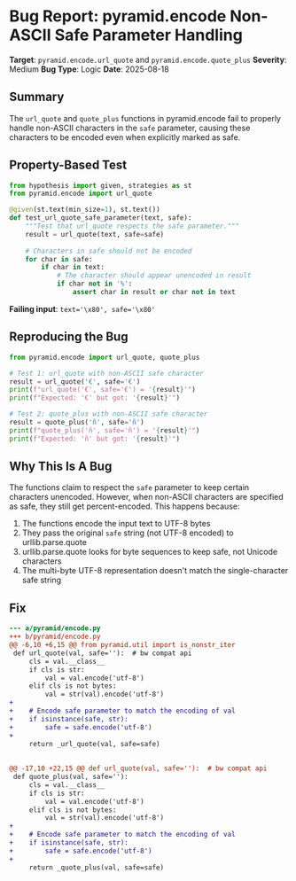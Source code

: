 # Bug Report: pyramid.encode Non-ASCII Safe Parameter Handling

**Target**: `pyramid.encode.url_quote` and `pyramid.encode.quote_plus`
**Severity**: Medium
**Bug Type**: Logic
**Date**: 2025-08-18

## Summary

The `url_quote` and `quote_plus` functions in pyramid.encode fail to properly handle non-ASCII characters in the `safe` parameter, causing these characters to be encoded even when explicitly marked as safe.

## Property-Based Test

```python
from hypothesis import given, strategies as st
from pyramid.encode import url_quote

@given(st.text(min_size=1), st.text())
def test_url_quote_safe_parameter(text, safe):
    """Test that url_quote respects the safe parameter."""
    result = url_quote(text, safe=safe)
    
    # Characters in safe should not be encoded
    for char in safe:
        if char in text:
            # The character should appear unencoded in result
            if char not in '%':
                assert char in result or char not in text
```

**Failing input**: `text='\x80', safe='\x80'`

## Reproducing the Bug

```python
from pyramid.encode import url_quote, quote_plus

# Test 1: url_quote with non-ASCII safe character
result = url_quote('€', safe='€')
print(f"url_quote('€', safe='€') = '{result}'")
print(f"Expected: '€' but got: '{result}'")

# Test 2: quote_plus with non-ASCII safe character  
result = quote_plus('ñ', safe='ñ')
print(f"quote_plus('ñ', safe='ñ') = '{result}'")
print(f"Expected: 'ñ' but got: '{result}'")
```

## Why This Is A Bug

The functions claim to respect the `safe` parameter to keep certain characters unencoded. However, when non-ASCII characters are specified as safe, they still get percent-encoded. This happens because:

1. The functions encode the input text to UTF-8 bytes
2. They pass the original `safe` string (not UTF-8 encoded) to urllib.parse.quote
3. urllib.parse.quote looks for byte sequences to keep safe, not Unicode characters
4. The multi-byte UTF-8 representation doesn't match the single-character safe string

## Fix

```diff
--- a/pyramid/encode.py
+++ b/pyramid/encode.py
@@ -6,10 +6,15 @@ from pyramid.util import is_nonstr_iter
 def url_quote(val, safe=''):  # bw compat api
     cls = val.__class__
     if cls is str:
         val = val.encode('utf-8')
     elif cls is not bytes:
         val = str(val).encode('utf-8')
+    
+    # Encode safe parameter to match the encoding of val
+    if isinstance(safe, str):
+        safe = safe.encode('utf-8')
+    
     return _url_quote(val, safe=safe)
 
 
@@ -17,10 +22,15 @@ def url_quote(val, safe=''):  # bw compat api
 def quote_plus(val, safe=''):
     cls = val.__class__
     if cls is str:
         val = val.encode('utf-8')
     elif cls is not bytes:
         val = str(val).encode('utf-8')
+    
+    # Encode safe parameter to match the encoding of val
+    if isinstance(safe, str):
+        safe = safe.encode('utf-8')
+    
     return _quote_plus(val, safe=safe)
```